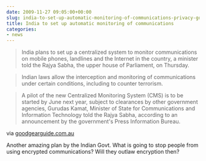 ```yaml
---
date: 2009-11-27 09:05:00+00:00
slug: india-to-set-up-automatic-monitoring-of-communications-privacy-good-gear-guide
title: India to set up automatic monitoring of communications 
categories:
- news
---
```

> India plans to set up a centralized system to monitor communications on mobile phones, landlines and the Internet in the country, a minister told the Rajya Sabha, the upper house of Parliament, on Thursday.   

> 
> Indian laws allow the interception and monitoring of communications under certain conditions, including to counter terrorism.    

> 
> A pilot of the new Centralized Monitoring System (CMS) is to be started by June next year, subject to clearances by other government agencies, Gurudas Kamat, Minister of State for Communications and Information Technology told the Rajya Sabha, according to an announcement by the government's Press Information Bureau.  

> 
> 
via [goodgearguide.com.au](http://www.goodgearguide.com.au/article/327850)

Another amazing plan by the Indian Govt. What is going to stop people from using encrypted communications? Will they outlaw encryption then?